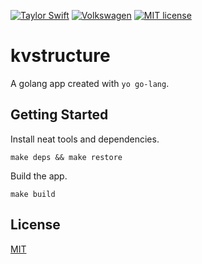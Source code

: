 [![Taylor Swift](https://img.shields.io/badge/secured%20by-taylor%20swift-brightgreen.svg)](https://twitter.com/SwiftOnSecurity)
[![Volkswagen](https://auchenberg.github.io/volkswagen/volkswargen_ci.svg?v=1)](https://github.com/auchenberg/volkswagen)
[![MIT license](http://img.shields.io/badge/license-MIT-brightgreen.svg)](http://opensource.org/licenses/MIT)

# kvstructure

A golang app created with `yo go-lang`.

## Getting Started

Install neat tools and dependencies.

```
make deps && make restore
```

Build the app.

```
make build
```

## License
[MIT](/LICENSE)